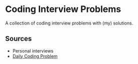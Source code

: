 # Coding Interview Problems

A collection of coding interview problems with (my) solutions.

## Sources

- Personal interviews
- [Daily Coding Problem][1]


[1]: https://www.dailycodingproblem.com